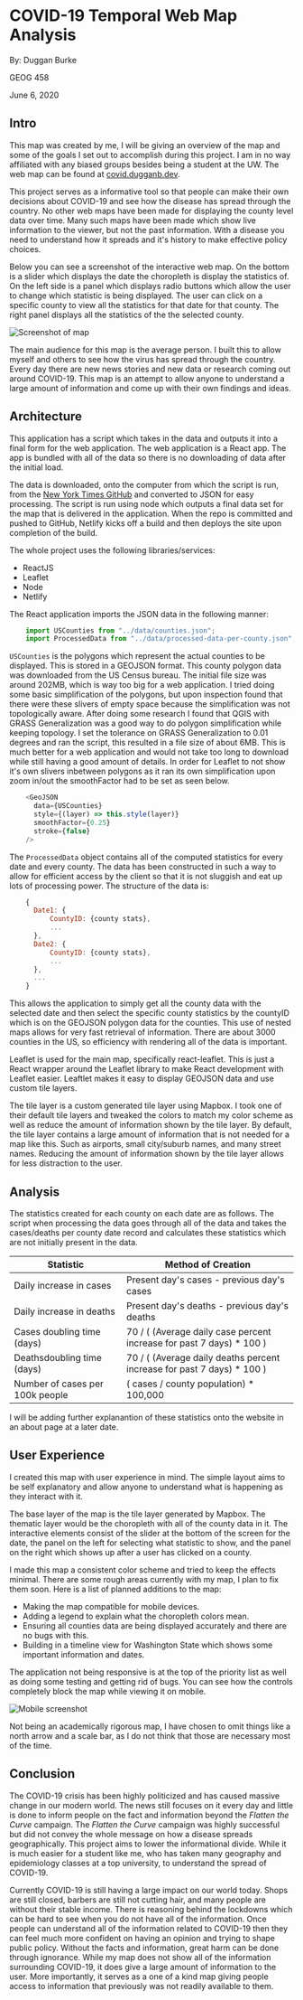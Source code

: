 # COVID-19 Temporal Web Map Analysis 

By: Duggan Burke

GEOG 458

June 6, 2020

## Intro

This map was created by me, I will be giving an overview of the map and some of the goals I set out to accomplish during this project. I am in no way affiliated with any biased groups besides being a student at the UW. The web map can be found at [covid.dugganb.dev](www.covid.dugganb.dev).

This project serves as a informative tool so that people can make their own decisions about COVID-19 and see how the disease has spread through the country. No other web maps have been made for displaying the county level data over time. Many such maps have been made which show live information to the viewer, but not the past information. With a disease you need to understand how it spreads and it's history to make effective policy choices. 

Below you can see a screenshot of the interactive web map. On the bottom is a slider which displays the date the choropleth is display the statistics of. On the left side is a panel which displays radio buttons which allow the user to change which statistic is being displayed. The user can click on a specific county to view all the statistics for that date for that county. The right panel displays all the statistics of the the selected county.

![Screenshot of map](/img/screenshot1.png)

The main audience for this map is the average person. I built this to allow myself and others to see how the virus has spread through the country. Every day there are new news stories and new data or research coming out around COVID-19. This map is an attempt to allow anyone to understand a large amount of information and come up with their own findings and ideas.

## Architecture

This application has a script which takes in the data and outputs it into a final form for the web application. The web application is a React app. The app is bundled with all of the data so there is no downloading of data after the initial load. 

The data is downloaded, onto the computer from which the script is run, from the [New York Times GitHub](https://www.kaggle.com/fireballbyedimyrnmom/us-counties-covid-19-dataset) and converted to JSON for easy processing. The script is run using node which outputs a final data set for the map that is delivered in the application. When the repo is committed and pushed to GitHub, Netlify kicks off a build and then deploys the site upon completion of the build. 

The whole project uses the following libraries/services:
 - ReactJS
 - Leaflet
 - Node
 - Netlify

The React application imports the JSON data in the following manner:

```javascript
    import USCounties from "../data/counties.json";
    import ProcessedData from "../data/processed-data-per-county.json";
```

`USCounties` is the polygons which represent the actual counties to be displayed. This is stored in a GEOJSON format. This county polygon data was downloaded from the US Census bureau. The initial file size was around 202MB, which is way too big for a web application. I tried doing some basic simplification of the polygons, but upon inspection found that there were these slivers of empty space because the simplification was not topologically aware. After doing some research I found that QGIS with GRASS Generalization was a good way to do polygon simplification while keeping topology. I set the tolerance on GRASS Generalization to 0.01 degrees and ran the script, this resulted in a file size of about 6MB. This is much better for a web application and would not take too long to download while still having a good amount of details. In order for Leaflet to not show it's own slivers inbetween polygons as it ran its own simplification upon zoom in/out the smoothFactor had to be set as seen below.

```javascript
    <GeoJSON
	  data={USCounties}
	  style={(layer) => this.style(layer)}
	  smoothFactor={0.25}
	  stroke={false}
    />
```

The `ProcessedData` object contains all of the computed statistics for every date and every county. The data has been constructed in such a way to allow for efficient access by the client so that it is not sluggish and eat up lots of processing power. The structure of the data is:

```javascript
    {
      Date1: {
	      CountyID: {county stats},
	      ...
      },
      Date2: {
	      CountyID: {county stats},
	      ...
      },
      ...
    }
```

This allows the application to simply get all the county data with the selected date and then select the specific county statistics by the countyID which is on the GEOJSON polygon data for the counties. This use of nested maps allows for very fast retrieval of information. There are about 3000 counties in the US, so efficiency with rendering all of the data is important.

Leaflet is used for the main map, specifically react-leaflet. This is just a React wrapper around the Leaflet library to make React development with Leaflet easier. Leaftlet makes it easy to display GEOJSON data and use custom tile layers.

The tile layer is a custom generated tile layer using Mapbox. I took one of their default tile layers and tweaked the colors to match my color scheme as well as reduce the amount of information shown by the tile layer. By default, the tile layer contains a large amount of information that is not needed for a map like this. Such as airports, small city/suburb names, and many street names. Reducing the amount of information shown by the tile layer allows for less distraction to the user.

## Analysis

The statistics created for each county on each date are as follows. The script when processing the data goes through all of the data and takes the cases/deaths per county date record and calculates these statistics which are not initially present in the data.

|Statistic|Method of Creation  |
|--|--|
| Daily increase in cases | Present day's cases - previous day's cases |
| Daily increase in deaths| Present day's deaths - previous day's deaths|
| Cases doubling time (days) | 70 / ( (Average daily case percent increase for past 7 days) * 100 ) |
| Deathsdoubling time (days) | 70 / ( (Average daily deaths percent increase for past 7 days) * 100 ) |
| Number of cases per 100k people | ( cases / county population) * 100,000 |

I will be adding further explanantion of these statistics onto the website in an about page at a later date.


## User Experience

I created this map with user experience in mind. The simple layout aims to be self explanatory and allow anyone to understand what is happening as they interact with it. 

The base layer of the map is the tile layer generated by Mapbox. The thematic layer would be the choropleth with all of the county data in it. The interactive elements consist of the slider at the bottom of the screen for the date, the panel on the left for selecting what statistic to show, and the panel on the right which shows up after a user has clicked on a county.

I made this map a consistent color scheme and tried to keep the effects minimal. There are some rough areas currently with my map, I plan to fix them soon. Here is a list of planned additions to the map:

 - Making the map compatible for mobile devices.
 - Adding a legend to explain what the choropleth colors mean.
 - Ensuring all counties data are being displayed accurately and there are no bugs with this.
 - Building in a timeline view for Washington State which shows some important information and dates.

The application not being responsive is at the top of the priority list as well as doing some testing and getting rid of bugs. You can see how the controls completely block the map while viewing it on mobile.

![Mobile screenshot](/img/mobile_screenshot.png)

Not being an academically rigorous map, I have chosen to omit things like a north arrow and a scale bar, as I do not think that those are necessary most of the time. 

## Conclusion

The COVID-19 crisis has been highly politicized and has caused massive change in our modern world. The news still focuses on it every day and little is done to inform people on the fact and information beyond the *Flatten the Curve* campaign. The *Flatten the Curve* campaign was highly successful but did not convey the whole message on how a disease spreads geographically. This project aims to lower the informational divide. While it is much easier for a student like me, who has taken many geography and epidemiology classes at a top university, to understand the spread of COVID-19. 

Currently COVID-19 is still having a large impact on our world today. Shops are still closed, barbers are still not cutting hair, and many people are without their stable income. There is reasoning behind the lockdowns which can be hard to see when you do not have all of the information. Once people can understand all of the information related to COVID-19 then they can feel much more confident on having an opinion and trying to shape public policy. Without the facts and information, great harm can be done through ignorance. While my map does not show all of the information surrounding COVID-19, it does give a large amount of information to the user. More importantly, it serves as a one of a kind map giving people access to information that previously was not readily available to them.
